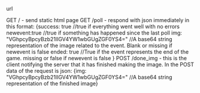 url

GET / - send static html page
GET /poll - respond with json immediately in this format:
    {success: true //true if everything went well with no errors
     newevent:true //true if something has happened since the last poll
     img: "VGhpcyBpcyBzb21lIGV4YW1wbGUgZGF0YS4=" //A base64 string representation of the image related to the event. Blank or missing if newevent is false
     ended: true //True if the event represents the end of the game. missing or false if newevent is false
     }
POST /done_img - this is the client notifying the server that it has finished making the image. In the POST data of the request is json:
    {img: "VGhpcyBpcyBzb21lIGV4YW1wbGUgZGF0YS4=" //A base64 string representation of the finished image}
    